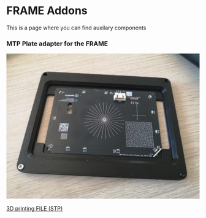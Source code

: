 # FRAME Addons 

This is a page where you can find auxilary components 


### MTP Plate adapter for the FRAME 


![](./IMAGES/08/IMG_20250919_092431.jpg)

[3D printing FILE (STP)](/FRAME/addons/Heidstar_sampleholder_wellplate.stp)
